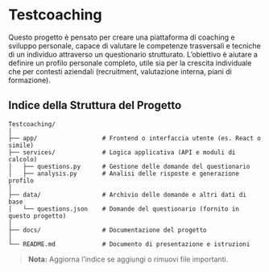 # Testcoaching

Questo progetto è pensato per creare una piattaforma di coaching e sviluppo personale, capace di valutare le competenze trasversali e tecniche di un individuo attraverso un questionario strutturato.
L’obiettivo è aiutare a definire un profilo personale completo, utile sia per la crescita individuale che per contesti aziendali (recruitment, valutazione interna, piani di formazione).

## Indice della Struttura del Progetto

```
Testcoaching/
│
├── app/                  # Frontend o interfaccia utente (es. React o simile)
├── services/             # Logica applicativa (API e moduli di calcolo)
│   ├── questions.py      # Gestione delle domande del questionario
│   ├── analysis.py       # Analisi delle risposte e generazione profilo
│
├── data/                 # Archivio delle domande e altri dati di base
│   └── questions.json    # Domande del questionario (fornito in questo progetto)
│
├── docs/                 # Documentazione del progetto
│
└── README.md             # Documento di presentazione e istruzioni

```

> **Nota:** Aggiorna l’indice se aggiungi o rimuovi file importanti.
